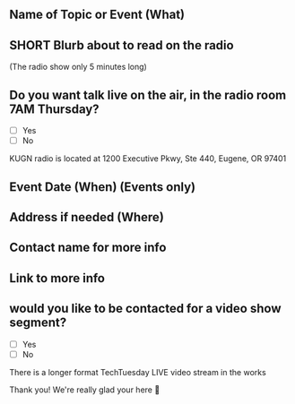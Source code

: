 ## Name of Topic or Event (What)

## SHORT Blurb about to read on the radio
(The radio show only 5 minutes long)

## Do you want talk live on the air, in the radio room 7AM Thursday?
- [ ] Yes
- [ ] No

KUGN radio is located at 1200 Executive Pkwy, Ste 440, Eugene, OR 97401

## Event Date (When) (Events only)

## Address if needed (Where)

## Contact name for more info

## Link to more info

## would you like to be contacted for a video show segment?
- [ ] Yes
- [ ] No

There is a longer format TechTuesday LIVE video stream in the works

Thank you!  We're really glad your here :tada:
